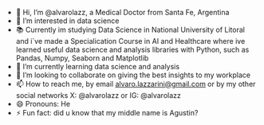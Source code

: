 - 👋 Hi, I’m @alvarolazz, a Medical Doctor from Santa Fe, Argentina
- 👀 I’m interested in data science
- 📚 Currently im studying Data Science in National University of Litoral and i´ve made a Specialication Course in AI and Healthcare where ive learned useful data science and analysis libraries with Python, such as Pandas, Numpy, Seaborn and Matplotlib
- 🌱 I’m currently learning data science and analysis
- 💞️ I’m looking to collaborate on giving the best insights to my workplace
- 📫 How to reach me, by email alvaro.lazzarini@gmail.com or by my other social networks X: @alvarolazz or IG: @alvarolazz 
- 😄 Pronouns: He
- ⚡ Fun fact: did u know that my middle name is Agustin?

<!---
alvarolazz/alvarolazz is a ✨ special ✨ repository because its `README.md` (this file) appears on your GitHub profile.
You can click the Preview link to take a look at your changes.
--->
